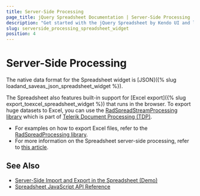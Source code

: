 ```yaml
---
title: Server-Side Processing
page_title: jQuery Spreadsheet Documentation | Server-Side Processing
description: "Get started with the jQuery Spreadsheet by Kendo UI and learn how to process its data by using the Telerik Document Processing library."
slug: serverside_processing_spreadsheet_widget
position: 4
---
```


# Server-Side Processing

The native data format for the Spreadsheet widget is [JSON]({% slug loadand_saveas_json_spreadsheet_widget %}).

The Spreadsheet also features built-in support for [Excel export]({% slug export_toexcel_spreadsheet_widget %}) that runs in the browser. To export huge datasets to Excel, you can use the [RadSpreadStreamProcessing library](https://docs.telerik.com/devtools/document-processing/libraries/radspreadstreamprocessing/overview) which is part of [Telerik Document Processing (TDP)](https://docs.telerik.com/devtools/document-processing/introduction).  

* For examples on how to export Excel files, refer to the [RadSpreadProcessing library](https://docs.telerik.com/devtools/document-processing/libraries/radspreadprocessing/overview).
* For more information on the Spreadsheet server-side processing, refer to [this article](https://docs.telerik.com/aspnet-mvc/helpers/spreadsheet/spreadsheet-processing).

## See Also

* [Server-Side Import and Export in the Spreadsheet (Demo)](https://demos.telerik.com/kendo-ui/spreadsheet/server-side-import-export)
* [Spreadsheet JavaScript API Reference](/api/javascript/ui/spreadsheet)

